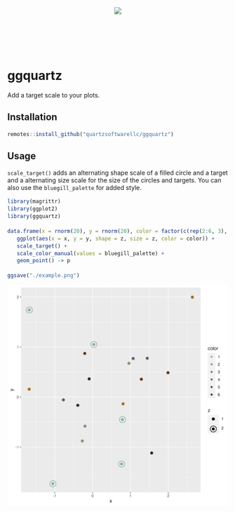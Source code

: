 <div style="display: flex; justify-content: center;"><img href="https://quartzsoftware.com" src="https://quartzsoftware-assets.s3.amazonaws.com/logo.svg" height="100"/></div>

# ggquartz

Add a target scale to your plots.

## Installation 

```R
remotes::install_github("quartzsoftwarellc/ggquartz")
```

## Usage

`scale_target()` adds an alternating shape scale of a filled circle and a target and a alternating size scale for the size of the circles and targets. You can also use the `bluegill_palette` for added style.

```R
library(magrittr)
library(ggplot2)
library(ggquartz)

data.frame(x = rnorm(20), y = rnorm(20), color = factor(c(rep(2:6, 3), rep(1, 5))), z= factor(c(rep(1, 15), rep(2, 5)))) %>%
   ggplot(aes(x = x, y = y, shape = z, size = z, color = color)) +
   scale_target() +
   scale_color_manual(values = bluegill_palette) + 
   geom_point() -> p

ggsave("./example.png")
```

![plot](./man/figures/example.png)